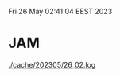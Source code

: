 Fri 26 May 02:41:04 EEST 2023
# JAM
<a href='./cache/202305/26_02.log'>./cache/202305/26_02.log</a>
